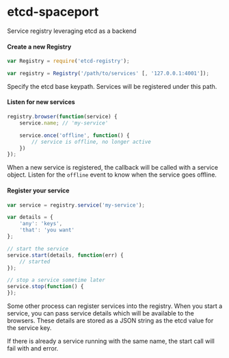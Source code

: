 # etcd-spaceport

Service registry leveraging etcd as a backend

#### Create a new Registry

```js
var Registry = require('etcd-registry');

var registry = Registry('/path/to/services' [, '127.0.0.1:4001']);
```

Specify the etcd base keypath. Services will be registered under this path.

#### Listen for new services

```js
registry.browser(function(service) {
    service.name; // 'my-service'

    service.once('offline', function() {
        // service is offline, no longer active
    })
});
```
When a new service is registered, the callback will be called with a service object. Listen for the `offline` event to know when the service goes offline.

#### Register your service

```js
var service = registry.service('my-service');

var details = {
    'any': 'keys',
    'that': 'you want'
};

// start the service
service.start(details, function(err) {
    // started
});

// stop a service sometime later
service.stop(function() {
});
```

Some other process can register services into the registry. When you start a service, you can pass service details which will be available to the browsers. These details are stored as a JSON string as the etcd value for the service key.

If there is already a service running with the same name, the start call will fail with and error.

